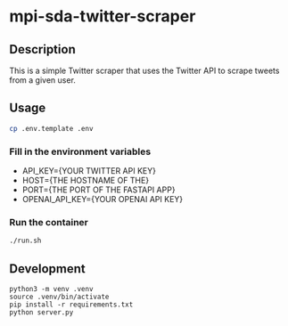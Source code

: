 # mpi-sda-twitter-scraper

## Description
This is a simple Twitter scraper that uses the Twitter API to scrape tweets from a given user.

## Usage
```bash
cp .env.template .env
```
### Fill in the environment variables
- API_KEY={YOUR TWITTER API KEY}
- HOST={THE HOSTNAME OF THE}
- PORT={THE PORT OF THE FASTAPI APP}
- OPENAI_API_KEY={YOUR OPENAI API KEY}

### Run the container
```bash
./run.sh
```

## Development
```
python3 -m venv .venv
source .venv/bin/activate
pip install -r requirements.txt
python server.py
```